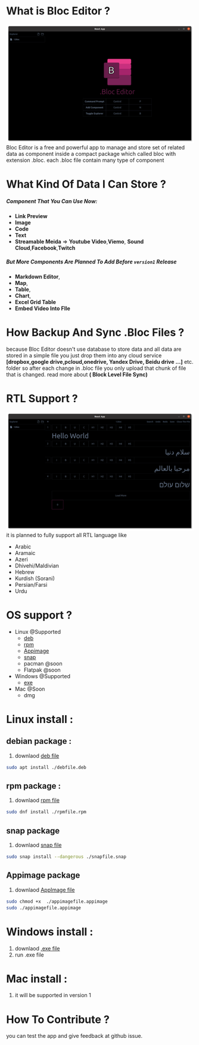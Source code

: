 # What is Bloc Editor ?
![light main](./screenshots/dark_main.png)
Bloc Editor is a free and powerful app to manage and store set of related data as component inside a compact package which called bloc with extension .bloc. each .bloc file contain many type of component
# What Kind Of Data I Can Store ?
##### Component That You Can Use Now:

- **Link Preview**
- **Image** 
- **Code**
- **Text** 
- **Streamable Meida** => **Youtube Video**,**Viemo**, **Sound Cloud**,**Facebook**,**Twitch**
##### But More Components Are Planned To Add Before `version1` Release
- **Markdown Editor**, 
 - **Map**, 
 - **Table**,
 - **Chart**,
 - **Excel Grid Table**
 - **Embed Video Into FIle**
# How Backup And Sync .Bloc Files ?
because Bloc Editor doesn't use database to store data and all data are stored in a simple file you just drop them into any cloud service **[dropbox,google drive,pcloud,onedrive, Yandex Drive, Beidu drive ...]** etc. folder so after each change in .bloc file you only upload that chunk of file that is changed. 
read more about **( Block Level File Sync)**
# RTL Support ?
![light main](./screenshots/rtl.png)
it is planned to fully support all RTL language like 
- Arabic
- Aramaic
- Azeri
- Dhivehi/Maldivian
- Hebrew
- Kurdish (Sorani)
- Persian/Farsi
- Urdu
# OS support ?
- Linux @Supported
    - [deb](#debian-package)
    - [rpm](#rpm-package)
    - [Appimage](#Appimage-package)
    - [snap](#snap-package)
    - pacman @soon
    - Flatpak @soon
- Windows @Supported
    - [exe](#windows-install)
- Mac @Soon
    - dmg 
# Linux install :
## debian package :
1. downlaod [deb file](https://github.com/hodev-dev/Bloc-Editor/releases/tag/0.0.1)
```zsh
sudo apt install ./debfile.deb
```
## rpm package : 
1. downlaod [rpm file](https://github.com/hodev-dev/Bloc-Editor/releases/tag/0.0.1)
```zsh
sudo dnf install ./rpmfile.rpm
```
## snap package
1. downlaod [snap file](https://github.com/hodev-dev/Bloc-Editor/releases/tag/0.0.1)
```zsh
sudo snap install --dangerous ./snapfile.snap
```
## Appimage package
1. downlaod [AppImage file](https://github.com/hodev-dev/Bloc-Editor/releases/tag/0.0.1)
```bash
sudo chmod +x  ./appimagefile.appimage
sudo ./appimagefile.appimage
```
# Windows install :
1. downlaod [.exe file](https://github.com/hodev-dev/Bloc-Editor/releases/tag/0.0.1)
2. run .exe file
# Mac install :
1. it will be supported in version 1
# How To Contribute ?
you can test the app and give feedback at github issue.
